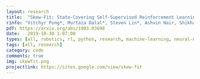 ```yaml
---
layout: research
title:  "Skew-Fit: State-Covering Self-Supervised Reinforcement Learning."
rinfo: "Vitchyr Pong*, Murtaza Dalal*, Steven Lin*, Ashvin Nair, Shikhar Bahl, Sergey Levine. ICML 2020."
pdf: https://arxiv.org/abs/1903.03698
date:   2019-10-30 1:07:00
types: [all, robotics, rl, python, research, machine-learning, neural-nets]
tags: [all, research]
category: code
comments: true
img: skewfit.png
projectlink: https://sites.google.com/view/skew-fit
---
```

